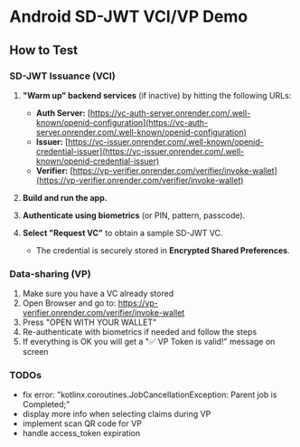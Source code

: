 # Android SD-JWT VCI/VP Demo

## How to Test

### SD-JWT Issuance (VCI)

1. **"Warm up" backend services** (if inactive) by hitting the following URLs:
    - **Auth Server:** [https://vc-auth-server.onrender.com/.well-known/openid-configuration](https://vc-auth-server.onrender.com/.well-known/openid-configuration)
    - **Issuer:** [https://vc-issuer.onrender.com/.well-known/openid-credential-issuer](https://vc-issuer.onrender.com/.well-known/openid-credential-issuer)
    - **Verifier:** [https://vp-verifier.onrender.com/verifier/invoke-wallet](https://vp-verifier.onrender.com/verifier/invoke-wallet)

2. **Build and run the app.**

3. **Authenticate using biometrics** (or PIN, pattern, passcode).

4. **Select "Request VC"** to obtain a sample SD-JWT VC.
    - The credential is securely stored in **Encrypted Shared Preferences**.


### Data-sharing (VP)

1. Make sure you have a VC already stored
2. Open Browser and go to: https://vp-verifier.onrender.com/verifier/invoke-wallet
3. Press "OPEN WITH YOUR WALLET"
4. Re-authenticate with biometrics if needed and follow the steps
5. If everything is OK you will get a "✅ VP Token is valid!" message on screen

### TODOs

- fix error: "kotlinx.coroutines.JobCancellationException: Parent job is Completed;"
- display more info when selecting claims during VP
- implement scan QR code for VP
- handle access_token expiration